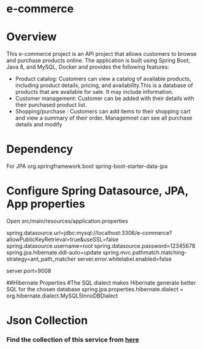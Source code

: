 # e-commerce
# Overview
This e-commerce project is an API project that allows customers to browse and purchase products online. The application is built using Spring Boot, Java 8, and MySQL, Docker and provides the following features:
<ul>
   <li>Product catalog: Customers can view a catalog of available products, including product details, pricing, and availability.This is a database of products that are    available for sale. It may include information.</li>
   <li> Customer management: Customer can be added with their details with their purchased product list.</li>
    <li>Shopping/purchase : Customers can add items to their shopping cart and view a summary of their order. Managemnet can see all purchase details and modify</li>
</ul>

# Dependency
For JPA
<dependency>
	<groupId>org.springframework.boot</groupId>
	<artifactId>spring-boot-starter-data-jpa</artifactId>
</dependency>
# Configure Spring Datasource, JPA, App properties
Open src/main/resources/application.properties
  
spring.datasource.url=jdbc:mysql://localhost:3306/e-commerce?allowPublicKeyRetrieval=true&useSSL=false
spring.datasource.username=root
spring.datasource.password=12345678
spring.jpa.hibernate.ddl-auto=update
spring.mvc.pathmatch.matching-strategy=ant_path_matcher
server.error.whitelabel.enabled=false

server.port=9008

##Hibernate Properties
#The SQL dialect makes Hibernate generate better SQL for the chosen database
spring.jpa.properties.hibernate.dialect = org.hibernate.dialect.MySQL5InnoDBDialect

# Json Collection
  <b><h3>Find the collection of this service from <b> <a href="https://api.postman.com/collections/8359942-cd6be9c6-aeb2-4088-ad55-746c6d4e9041?access_key=PMAT-01GT8PVHTAVYSR6YF29KNK01NQ" target="_blank">here</a><h3>
